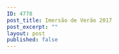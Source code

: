 ```yaml
---
ID: 4778
post_title: Imersão de Verão 2017
post_excerpt: ""
layout: post
published: false
---
```

&nbsp;

&nbsp;